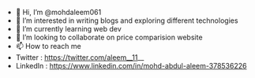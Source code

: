 - 👋 Hi, I’m @mohdaleem061
- 👀 I’m interested in writing blogs and exploring different technologies
- 🌱 I’m currently learning web dev
- 💞️ I’m looking to collaborate on price comparision website
- 📫 How to reach me 
- Twitter : https://twitter.com/aleem__11__
- LinkedIn : https://www.linkedin.com/in/mohd-abdul-aleem-378536226

<!---
mohdaleem061/mohdaleem061 is a ✨ special ✨ repository because its `README.md` (this file) appears on your GitHub profile.
You can click the Preview link to take a look at your changes.
--->
